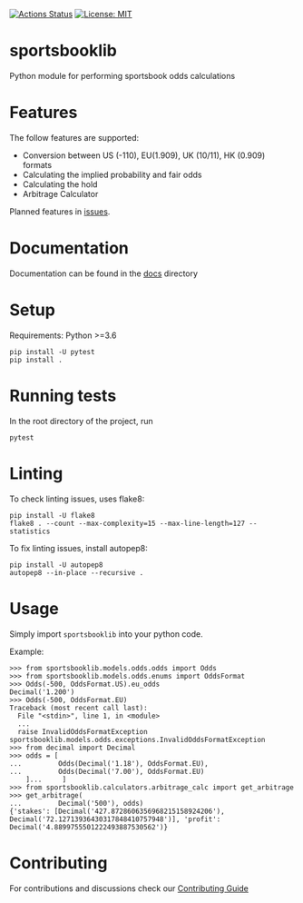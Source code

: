 [![Actions Status](https://github.com/carlzoo/sportsbooklib/workflows/build/badge.svg)](https://github.com/carlzoo/sportsbooklib/actions)
[![License: MIT](https://img.shields.io/badge/License-MIT-yellow.svg)](https://opensource.org/licenses/MIT)

# sportsbooklib
Python module for performing sportsbook odds calculations

# Features
The follow features are supported:
- Conversion between US (-110), EU(1.909), UK (10/11), HK (0.909) formats
- Calculating the implied probability and fair odds
- Calculating the hold
- Arbitrage Calculator

Planned features in [issues](https://github.com/carlzoo/sportsbooklib/labels/enhancement).

# Documentation
Documentation can be found in the [docs](https://github.com/carlzoo/sportsbooklib/tree/main/docs) directory

# Setup

Requirements: Python >=3.6

```
pip install -U pytest 
pip install .
```

# Running tests
In the root directory of the project, run
```
pytest
```

# Linting
To check linting issues, uses flake8:
```
pip install -U flake8
flake8 . --count --max-complexity=15 --max-line-length=127 --statistics
```

To fix linting issues, install autopep8:
```
pip install -U autopep8
autopep8 --in-place --recursive .
```

# Usage
Simply import ```sportsbooklib``` into your python code.

Example: 
```
>>> from sportsbooklib.models.odds.odds import Odds
>>> from sportsbooklib.models.odds.enums import OddsFormat
>>> Odds(-500, OddsFormat.US).eu_odds
Decimal('1.200')
>>> Odds(-500, OddsFormat.EU)
Traceback (most recent call last):
  File "<stdin>", line 1, in <module>
  ...
  raise InvalidOddsFormatException
sportsbooklib.models.odds.exceptions.InvalidOddsFormatException
>>> from decimal import Decimal
>>> odds = [
...         Odds(Decimal('1.18'), OddsFormat.EU),
...         Odds(Decimal('7.00'), OddsFormat.EU)
    ]...     ]
>>> from sportsbooklib.calculators.arbitrage_calc import get_arbitrage
>>> get_arbitrage(
...         Decimal('500'), odds)
{'stakes': [Decimal('427.8728606356968215158924206'), Decimal('72.12713936430317848410757948')], 'profit': Decimal('4.8899755501222493887530562')}
```


# Contributing

For contributions and discussions check our [Contributing Guide](https://github.com/carlzoo/sportsbooklib/blob/main/CONTRIBUTING.md)
